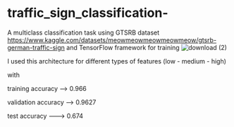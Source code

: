 # traffic_sign_classification-
A multiclass classification task using GTSRB dataset https://www.kaggle.com/datasets/meowmeowmeowmeowmeow/gtsrb-german-traffic-sign
and TensorFlow framework for training
![download (2)](https://user-images.githubusercontent.com/56107521/186540938-84ab0613-6299-49ef-bf29-36bc3168eb8d.png)




I used this architecture for different types of features (low - medium - high)



with 



training accuracy --> 0.966


validation accuracy --> 0.9627


test accuracy ---> 0.674
